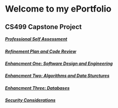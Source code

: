 # Welcome to my ePortfolio

## CS499 Capstone Project 


##### [Professional Self Assessment](/ProfessionalSelfAssessment.md)
##### [Refinement Plan and Code Review](/RefinementPlanAndCodeReview.md)
##### [Enhancment One: Software Design and Engineering](/EnhancmentOne.md)
##### [Enhancment Two: Algorithms and Data Sturctures](/EnhancmentTwo.md)
##### [Enhancment Three: Databases](/EnhancmentThree.md)
##### [Security Considerations](/SecurityConsideration.md)



